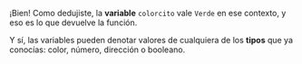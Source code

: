 ¡Bien! Como dedujiste, la **variable** `colorcito` vale `Verde` en ese contexto, y eso es lo que devuelve la función. 

Y sí, las variables pueden denotar valores de cualquiera de los **tipos** que ya conocías: color, número, dirección o booleano.